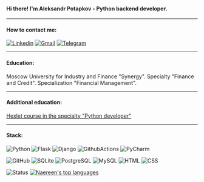#### Hi there! I'm Aleksandr Potapkov - Python backend developer.
___
#### How to contact me:
[![Linkedin](https://img.shields.io/badge/LinkedIn-0077B5?style=for-the-badge&logo=linkedin&logoColor=white)](https://www.linkedin.com/in/aleksandr-potapkov-a43443254/)
[![Gmail](https://img.shields.io/badge/Gmail-D14836?style=for-the-badge&logo=gmail&logoColor=white)](Potapkov.a.p@gmail.com)
[![Telegram](https://img.shields.io/badge/Telegram-2CA5E0?style=for-the-badge&logo=telegram&logoColor=white)](@Aleksandr_Potapkov)
___
#### Education:
Moscow University for Industry and Finance "Synergy".
Specialty "Finance and Credit".
Specialization "Financial Management".
___
#### Additional education:
[Hexlet course in the specialty "Python developer"](https://ru.hexlet.io/u/apotapkov)
___
#### Stack:
![Python](https://img.shields.io/badge/Python-14354C?style=for-the-badge&logo=python&logoColor=white)
![Flask](https://img.shields.io/badge/Flask-000000?style=for-the-badge&logo=flask&logoColor=white)
![Django](https://img.shields.io/badge/Django-092E20?style=for-the-badge&logo=django&logoColor=white)
![GithubActions](https://img.shields.io/badge/GitHub_Actions-2088FF?style=for-the-badge&logo=github-actions&logoColor=white)
![PyCharm](https://img.shields.io/badge/PyCharm-000000.svg?&style=for-the-badge&logo=PyCharm&logoColor=white)

![GitHub](https://img.shields.io/badge/GIT-E44C30?style=for-the-badge&logo=git&logoColor=white)
![SQLite](https://img.shields.io/badge/SQLite-07405E?style=for-the-badge&logo=sqlite&logoColor=white)
![PostgreSQL](https://img.shields.io/badge/PostgreSQL-316192?style=for-the-badge&logo=postgresql&logoColor=white)
![MySQL](https://img.shields.io/badge/MySQL-005C84?style=for-the-badge&logo=mysql&logoColor=white)
![HTML](https://img.shields.io/badge/HTML5-E34F26?style=for-the-badge&logo=html5&logoColor=white)
![CSS](https://img.shields.io/badge/CSS3-1572B6?style=for-the-badge&logo=css3&logoColor=white)

![Status](https://github-readme-stats.vercel.app/api?username=AlexanderPotapkov&theme=blue-green)
[![Naereen's top languages](https://github-readme-stats.vercel.app/api/top-langs/?username=AlexanderPotapkov&theme=blue-green)](https://github.com/AlexanderPotapkov/github-readme-stats)